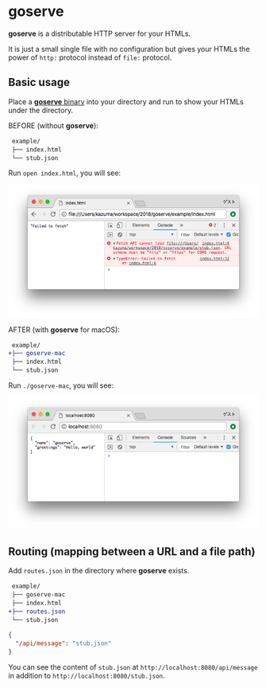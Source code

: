 # goserve

**goserve** is a distributable HTTP server for your HTMLs.

It is just a small single file with no configuration but gives your HTMLs the power of `http:` protocol instead of `file:` protocol.



## Basic usage

Place a [**goserve** binary](bin/goserve-mac) into your directory and run to show your HTMLs under the directory.

BEFORE (without **goserve**):

```diff
 example/
 ├── index.html
 └── stub.json
```

Run `open index.html`, you will see:

![](doc/before.png)

AFTER (with **goserve** for macOS):

```diff
 example/
+├── goserve-mac
 ├── index.html
 └── stub.json
```

Run `./goserve-mac`, you will see:

![](doc/after.png)



## Routing (mapping between a URL and a file path)

Add `routes.json` in the directory where **goserve** exists.

```diff
 example/
 ├── goserve-mac
 ├── index.html
+├── routes.json
 └── stub.json
```

```json
{
  "/api/message": "stub.json"
}
```

You can see the content of `stub.json` at `http://localhost:8080/api/message` in addition to `http://localhost:8080/stub.json`.
